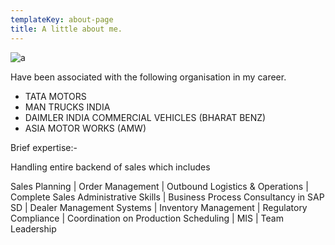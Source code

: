 ```yaml
---
templateKey: about-page
title: A little about me.
---
```

![a](/img/trucks.png "gdfg")

Have been associated with the following organisation in my career.

* TATA MOTORS
* MAN TRUCKS INDIA
* DAIMLER INDIA COMMERCIAL VEHICLES (BHARAT BENZ)
* ASIA MOTOR WORKS (AMW)

Brief expertise:-

Handling entire backend of sales which includes

Sales Planning | Order Management | Outbound Logistics & Operations | Complete Sales Administrative Skills | Business Process Consultancy in SAP SD | Dealer Management Systems | Inventory Management | Regulatory Compliance | Coordination on Production Scheduling | MIS | Team Leadership
